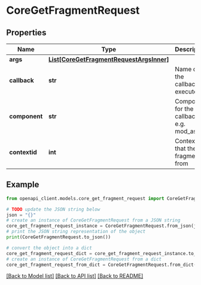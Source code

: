 # CoreGetFragmentRequest


## Properties

Name | Type | Description | Notes
------------ | ------------- | ------------- | -------------
**args** | [**List[CoreGetFragmentRequestArgsInner]**](CoreGetFragmentRequestArgsInner.md) |  | [optional] 
**callback** | **str** | Name of the callback to execute | [default to 'null']
**component** | **str** | Component for the callback e.g. mod_assign | [default to 'null']
**contextid** | **int** | Context ID that the fragment is from | [default to null]

## Example

```python
from openapi_client.models.core_get_fragment_request import CoreGetFragmentRequest

# TODO update the JSON string below
json = "{}"
# create an instance of CoreGetFragmentRequest from a JSON string
core_get_fragment_request_instance = CoreGetFragmentRequest.from_json(json)
# print the JSON string representation of the object
print(CoreGetFragmentRequest.to_json())

# convert the object into a dict
core_get_fragment_request_dict = core_get_fragment_request_instance.to_dict()
# create an instance of CoreGetFragmentRequest from a dict
core_get_fragment_request_from_dict = CoreGetFragmentRequest.from_dict(core_get_fragment_request_dict)
```
[[Back to Model list]](../README.md#documentation-for-models) [[Back to API list]](../README.md#documentation-for-api-endpoints) [[Back to README]](../README.md)


